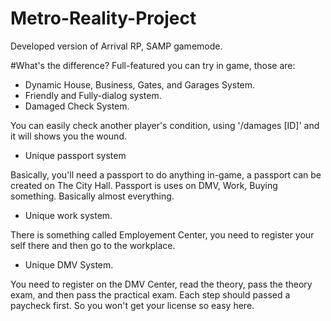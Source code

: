 # Metro-Reality-Project
Developed version of Arrival RP, SAMP gamemode.

#What's the difference?
Full-featured you can try in game, those are:
- Dynamic House, Business, Gates, and Garages System.
- Friendly and Fully-dialog system.
- Damaged Check System.

You can easily check another player's condition, using '/damages [ID]' and it will shows you the wound.
- Unique passport system 

Basically, you'll need a passport to do anything in-game, a passport can be created on The City Hall. Passport is uses on DMV, Work, Buying something. Basically almost everything.
- Unique work system. 

There is something called Employement Center, you need to register your self there and then go to the workplace.
- Unique DMV System. 
 
You need to register on the DMV Center, read the theory, pass the theory exam, and then pass the practical exam. Each step should passed a paycheck first. So you won't get your license so easy here.
